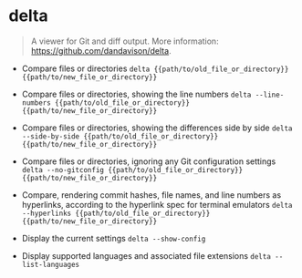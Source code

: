 # delta
> A viewer for Git and diff output.
> More information: <https://github.com/dandavison/delta>.

- Compare files or directories
`delta {{path/to/old_file_or_directory}} {{path/to/new_file_or_directory}}`

- Compare files or directories, showing the line numbers
`delta --line-numbers {{path/to/old_file_or_directory}} {{path/to/new_file_or_directory}}`

- Compare files or directories, showing the differences side by side
`delta --side-by-side {{path/to/old_file_or_directory}} {{path/to/new_file_or_directory}}`

- Compare files or directories, ignoring any Git configuration settings
`delta --no-gitconfig {{path/to/old_file_or_directory}} {{path/to/new_file_or_directory}}`

- Compare, rendering commit hashes, file names, and line numbers as hyperlinks, according to the hyperlink spec for terminal emulators
`delta --hyperlinks {{path/to/old_file_or_directory}} {{path/to/new_file_or_directory}}`

- Display the current settings
`delta --show-config`

- Display supported languages and associated file extensions
`delta --list-languages`
